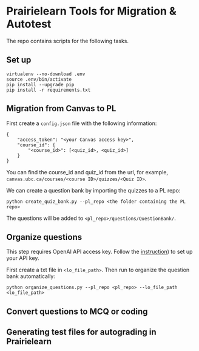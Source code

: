 # Prairielearn Tools for Migration \& Autotest

The repo contains scripts for the following tasks. 

## Set up 
```
virtualenv --no-download .env
source .env/bin/activate
pip install --upgrade pip 
pip install -r requirements.txt
```

## Migration from Canvas to PL
First create a `config.json` file with the following information:
```
{
    "access_token": "<your Canvas access key>",
    "course_id": {
        "<course_id>": [<quiz_id>, <quiz_id>]
    }
}
```
You can find the course_id and quiz_id from the url, for example, `canvas.ubc.ca/courses/<course ID>/quizzes/<Quiz ID>`.

We can create a question bank by importing the quizzes to a PL repo:
```
python create_quiz_bank.py --pl_repo <the folder containing the PL repo>
```
The questions will be added to `<pl_repo>/questions/QuestionBank/`.

## Organize questions 
This step requires OpenAI API access key. Follow the [instruction](https://platform.openai.com/docs/quickstart/step-2-set-up-your-api-key)) to set up your API key. 

First create a txt file in `<lo_file_path>`. Then run to organize the question bank automatically:
```
python organize_questions.py --pl_repo <pl_repo> --lo_file_path <lo_file_path>
```

## Convert questions to MCQ or coding 

## Generating test files for autograding in Prairielearn
